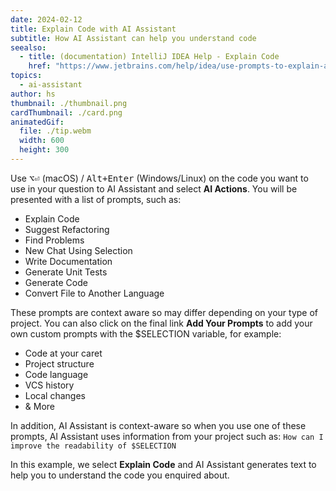 ```yaml
---
date: 2024-02-12
title: Explain Code with AI Assistant
subtitle: How AI Assistant can help you understand code
seealso:
  - title: (documentation) IntelliJ IDEA Help - Explain Code
    href: "https://www.jetbrains.com/help/idea/use-prompts-to-explain-and-refactor-your-code.html#ai-explain-code"
topics:
  - ai-assistant
author: hs
thumbnail: ./thumbnail.png
cardThumbnail: ./card.png
animatedGif:
  file: ./tip.webm
  width: 600
  height: 300
---
```


Use <kbd>⌥⏎</kbd> (macOS) / <kbd>Alt+Enter</kbd> (Windows/Linux) on the code you want to use in your question to AI Assistant and select **AI Actions**. You will be presented with a list of prompts, such as:

- Explain Code
- Suggest Refactoring
- Find Problems
- New Chat Using Selection
- Write Documentation
- Generate Unit Tests
- Generate Code
- Convert File to Another Language

These prompts are context aware so may differ depending on your type of project. You can also click on the final link **Add Your Prompts** to add your own custom prompts with the $SELECTION variable, for example:

- Code at your caret
- Project structure
- Code language
- VCS history
- Local changes
- & More

In addition, AI Assistant is context-aware so when you use one of these prompts, AI Assistant uses information from your project such as:
`How can I improve the readability of $SELECTION`

In this example, we select **Explain Code** and AI Assistant generates text to help you to understand the code you enquired about.
